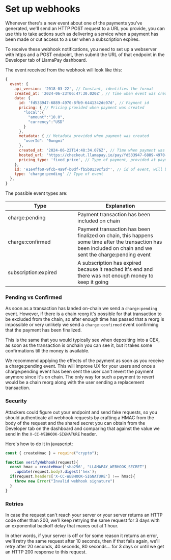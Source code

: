 # Set up webhooks

Whenever there's a new event about one of the payments you've generated, we'll send an HTTP POST request to a URL you provide, you can use this to take actions such as delivering a service when a payment has been made or cut access to a user when a subscription expires.

To receive these webhook notifications, you need to set up a webserver with https and a POST endpoint, then submit the URL of that endpoint in the Developer tab of LlamaPay dashboard.

The event received from the webhook will look like this:

```javascript
{
  event: {
    api_version: '2018-03-22', // Constant, identifies the format
    created_at: '2024-06-23T06:47:30.020Z', // Time when event was created
    data: {
      id: 'fd533947-6889-4970-8fb9-6441342dc07d', // Payment id
      pricing: { // Pricing provided when payment was created
        "local":{
          "amount":"10.0",
          "currency":"USD"
        }
      },
      metadata: { // Metadata provided when payment was created
        "userId": "0xngmi"
      },
      created_at: '2024-06-22T14:48:34.076Z', // Time when payment was created
      hosted_url: 'https://checkout.llamapay.io/pay/fd533947-6889-4970-8fb9-6441342dc07d', // URL where users can pay
      pricing_type: 'fixed_price', // Type of payment, provided at payment creation
    },
    id: 'e1e4ff60-9fcb-4a9f-b0df-fb5b0139cf2d"', // id of event, will be the same on all retries so you can use it to avoid processing same event twice
    type: 'charge:pending' // Type of event
  },
}
```

The possible event types are:

<table><thead><tr><th width="203">Type</th><th>Explanation</th></tr></thead><tbody><tr><td>charge:pending</td><td>Payment transaction has been included on chain</td></tr><tr><td>charge:confirmed</td><td>Payment transaction has been finalized on chain, this happens some time after the transaction has been included on chain and we sent the charge:pending event</td></tr><tr><td>subscription:expired</td><td>A subscription has expired because it reached it's end and there was not enough money to keep it going</td></tr></tbody></table>

### Pending vs Confirmed

As soon as a transaction has landed on-chain we send a `charge:pending` event. However, if there is a chain reorg it's possible for that transaction to be excluded from the chain, so after enough time has passed that a reorg is impossible or very unlikely we send a `charge:confirmed` event confirming that the payment has been finalized.

This is the same that you would typically see when depositing into a CEX, as soon as the transaction is onchain you can see it, but it takes some confirmations till the money is available.

We recommend applying the effects of the payment as soon as you receive a charge:pending event. This will improve UX for your users and once a charge:pending event has been sent the user can't revert the payment anymore since it's on chain. The only way for such a payment to revert would be a chain reorg along with the user sending a replacement transaction.

### Security

Attackers could figure out your endpoint and send fake requests, so you should authenticate all webhook requests by crafting a HMAC from the body of the request and the shared secret you can obtain from the Developer tab on the dashboard and comparing that against the value we send in the `X-CC-WEBHOOK-SIGNATURE` header.

Here's how to do it in javascript:

```javascript
const { createHmac } = require("crypto");

function verifyWebhook(request){
  const hmac = createHmac('sha256', "LLAMAPAY_WEBHOOK_SECRET")
    .update(request.body).digest('hex');
  if(request.headers['X-CC-WEBHOOK-SIGNATURE'] !== hmac){
    throw new Error("Invalid webhook signature")
  }
}
```

### Retries

In case the request can't reach your server or your server returns an HTTP code other than 200, we'll keep retrying the same request for 3 days with an exponential backoff delay that maxes out at 1 hour.

In other words, if your server is off or for some reason it returns an error, we'll retry the same request after 10 seconds, then if that fails again, we'll retry after 20 seconds, 40 seconds, 80 seconds... for 3 days or until we get an HTTP 200 response to this request.
